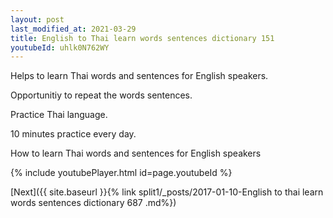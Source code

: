 ```yaml
---
layout: post
last_modified_at: 2021-03-29
title: English to Thai learn words sentences dictionary 151 
youtubeId: uhlk0N762WY
---
```

 
 
Helps to learn Thai words and sentences for English speakers.

Opportunitiy to repeat the words sentences. 

Practice Thai language. 
 
10 minutes practice every day. 
 
How to learn Thai words and sentences for English speakers 
 
{% include youtubePlayer.html id=page.youtubeId %}
 
 
[Next]({{ site.baseurl }}{% link  split1/_posts/2017-01-10-English to thai learn words sentences dictionary 687 .md%})
 

